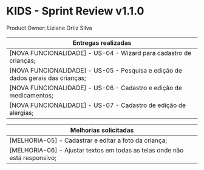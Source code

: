 # KIDS - Sprint Review v1.1.0

Product Owner: Liziane Ortiz Silva 

| Entregas realizadas                                 
| --------------------------------------------------------------- 
|[NOVA FUNCIONALIDADE] - US-04 - Wizard para cadastro de crianças;
|[NOVA FUNCIONALIDADE] - US-05 - Pesquisa e edição de dados gerais das crianças; 
|[NOVA FUNCIONALIDADE] - US-06 - Cadastro e edição de medicamentos;
|[NOVA FUNCIONALIDADE] - US-07 - Cadastro de edição de alergias;

| Melhorias solicitadas
| --------------------------------------------------------------- 
|[MELHORIA-05] - Cadastrar e editar a foto da criança;
|[MELHORIA-06] - Ajustar textos em todas as telas onde não está responsivo;